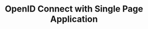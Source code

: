 ---
layout: software
title: OpenID Connect with Single Page Application
language: .NET
excerpt: OpenID Connect/OAuth code sample (implicit flow) with Okta Authentication JS SDK, Okta Sign In Widget and ASP.NET resource server.
github_url: https://github.com/oktadeveloper/okta-oauth-spa-authjs-osw
weight: 3
---